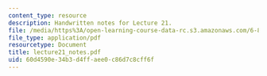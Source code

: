 ```yaml
---
content_type: resource
description: Handwritten notes for Lecture 21.
file: /media/https%3A/open-learning-course-data-rc.s3.amazonaws.com/6-895-theory-of-parallel-systems-sma-5509-fall-2003/60d4590e34b3d4ffaee0c86d7c8cff6f_lecture21_notes.pdf
file_type: application/pdf
resourcetype: Document
title: lecture21_notes.pdf
uid: 60d4590e-34b3-d4ff-aee0-c86d7c8cff6f
---
```

